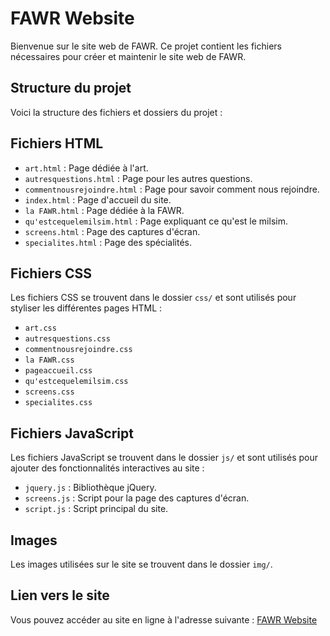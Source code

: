 # FAWR Website

Bienvenue sur le site web de FAWR. Ce projet contient les fichiers nécessaires pour créer et maintenir le site web de FAWR.

## Structure du projet

Voici la structure des fichiers et dossiers du projet :

## Fichiers HTML

- `art.html` : Page dédiée à l'art.
- `autresquestions.html` : Page pour les autres questions.
- `commentnousrejoindre.html` : Page pour savoir comment nous rejoindre.
- `index.html` : Page d'accueil du site.
- `la FAWR.html` : Page dédiée à la FAWR.
- `qu'estcequelemilsim.html` : Page expliquant ce qu'est le milsim.
- `screens.html` : Page des captures d'écran.
- `specialites.html` : Page des spécialités.

## Fichiers CSS

Les fichiers CSS se trouvent dans le dossier `css/` et sont utilisés pour styliser les différentes pages HTML :

- `art.css`
- `autresquestions.css`
- `commentnousrejoindre.css`
- `la FAWR.css`
- `pageaccueil.css`
- `qu'estcequelemilsim.css`
- `screens.css`
- `specialites.css`

## Fichiers JavaScript

Les fichiers JavaScript se trouvent dans le dossier `js/` et sont utilisés pour ajouter des fonctionnalités interactives au site :

- `jquery.js` : Bibliothèque jQuery.
- `screens.js` : Script pour la page des captures d'écran.
- `script.js` : Script principal du site.

## Images

Les images utilisées sur le site se trouvent dans le dossier `img/`.

## Lien vers le site

Vous pouvez accéder au site en ligne à l'adresse suivante : [FAWR Website](https://xecozz.github.io/fawr/)
